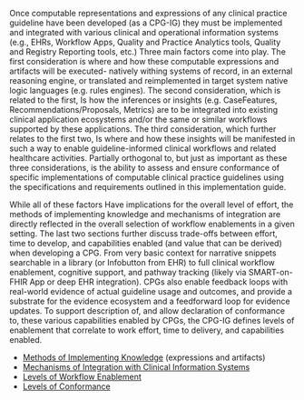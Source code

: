 Once computable representations and expressions of any clinical practice guideline have been developed (as a CPG-IG) they must be implemented and integrated with various clinical and operational information systems (e.g., EHRs, Workflow Apps, Quality and Practice Analytics tools, Quality and Registry Reporting tools, etc.)  Three main factors come into play. The first consideration is where and how these computable expressions and artifacts will be executed- natively withing systems of record, in an external reasoning engine, or translated and reimplemented in target system native logic languages (e.g. rules engines).  The second consideration, which is related to the first, Is how the inferences or insights (e.g. CaseFeatures, Recommendations/Proposals, Metrics) are to be integrated into existing clinical application ecosystems and/or the same or similar workflows supported by these applications.  The third consideration, which further relates to the first two, Is where and how these insights will be manifested in such a way to enable guideline-informed clinical workflows and related healthcare activities.  Partially orthogonal to, but just as important as these three considerations, is the ability to assess and ensure conformance of specific implementations of computable clinical practice guidelines using the specifications and requirements outlined in this implementation guide.

While all of these factors Have implications for the overall level of effort, the methods of implementing knowledge and mechanisms of integration are directly reflected in the overall selection of workflow enablements in a given setting. The last two sections further discuss trade-offs between effort, time to develop, and capabilities enabled (and value that can be derived) when developing a CPG. From very basic context for narrative snippets searchable in a library (or Infobutton from EHR) to full clinical workflow enablement, cognitive support, and pathway tracking (likely via SMART-on-FHIR App or deep EHR integration). CPGs also enable feedback loops with real-world evidence of actual guideline usage and outcomes, and provide a substrate for the evidence ecosystem and a feedforward loop for evidence updates. To support description of, and allow declaration of conformance to, these various capabilities enabled by CPGs, the CPG-IG defines levels of enablement that correlate to work effort, time to delivery, and capabilities enabled.

<ul>
  <li><a href="documentation-approach-09-methods-of-implementation.html">Methods of Implementing Knowledge</a> (expressions and artifacts)</li>
  <li><a href="documentation-approach-10-mechanisms-of-integration.html">Mechanisms of Integration with Clinical Information Systems</a></li>
  <li><a href="documentation-approach-03-conformance-levels.html">Levels of Workflow Enablement</a></li>
  <li><a href="documentation-conformance.html">Levels of Conformance</a></li>
</ul>
